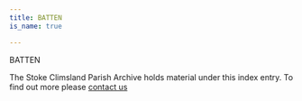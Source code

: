 ```yaml
---
title: BATTEN
is_name: true

---
```


BATTEN


The Stoke Climsland Parish Archive holds material under this index entry. To find out more please [contact us](/contact/)

